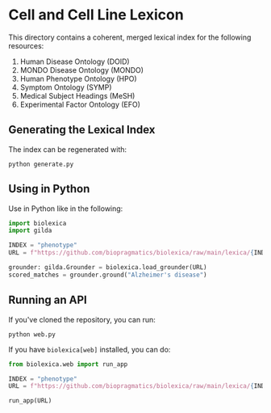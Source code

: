 # Cell and Cell Line Lexicon

This directory contains a coherent, merged lexical index for the following resources:

1. Human Disease Ontology (DOID)
2. MONDO Disease Ontology (MONDO)
3. Human Phenotype Ontology (HPO)
4. Symptom Ontology (SYMP)
5. Medical Subject Headings (MeSH)
6. Experimental Factor Ontology (EFO)

## Generating the Lexical Index

The index can be regenerated with:

```shell
python generate.py
```

## Using in Python

Use in Python like in the following:

```python
import biolexica
import gilda

INDEX = "phenotype"
URL = f"https://github.com/biopragmatics/biolexica/raw/main/lexica/{INDEX}/terms.tsv.gz"

grounder: gilda.Grounder = biolexica.load_grounder(URL)
scored_matches = grounder.ground("Alzheimer's disease")
```

## Running an API

If you've cloned the repository, you can run:

```shell
python web.py
```

If you have `biolexica[web]` installed, you can do:

```python
from biolexica.web import run_app

INDEX = "phenotype"
URL = f"https://github.com/biopragmatics/biolexica/raw/main/lexica/{INDEX}/terms.tsv.gz"

run_app(URL)
```
